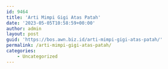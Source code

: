 ```yaml
---
id: 9464
title: 'Arti Mimpi Gigi Atas Patah'
date: '2023-05-05T10:58:59+00:00'
author: admin
layout: post
guid: 'https://bos.awn.biz.id/arti-mimpi-gigi-atas-patah/'
permalink: /arti-mimpi-gigi-atas-patah/
categories:
    - Uncategorized
---
```


